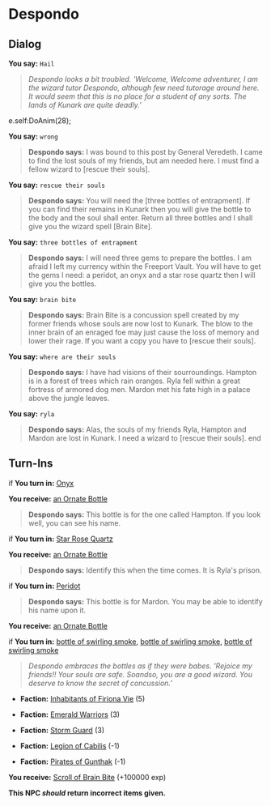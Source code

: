 # Despondo
## Dialog

**You say:** `Hail`



>*Despondo looks a bit troubled. 'Welcome, Welcome adventurer, I am the wizard tutor Despondo, although few need tutorage around here. It would seem that this is no place for a student of any sorts. The lands of Kunark are quite deadly.'*


e.self:DoAnim(28);

**You say:** `wrong`



>**Despondo says:** I was bound to this post by General Veredeth. I came to find the lost souls of my friends, but am needed here. I must find a fellow wizard to [rescue their souls].

**You say:** `rescue their souls`



>**Despondo says:** You will need the [three bottles of entrapment]. If you can find their remains in Kunark then you will give the bottle to the body and the soul shall enter. Return all three bottles and I shall give you the wizard spell [Brain Bite].

**You say:** `three bottles of entrapment`



>**Despondo says:** I will need three gems to prepare the bottles. I am afraid I left my currency within the Freeport Vault. You will have to get the gems I need: a peridot, an onyx and a star rose quartz then I will give you the bottles.

**You say:** `brain bite`



>**Despondo says:** Brain Bite is a concussion spell created by my former friends whose souls are now lost to Kunark. The blow to the inner brain of an enraged foe may just cause the loss of memory and lower their rage. If you want a copy you have to [rescue their souls].

**You say:** `where are their souls`



>**Despondo says:** I have had visions of their sourroundings. Hampton is in a forest of trees which rain oranges. Ryla fell within a great fortress of armored dog men. Mardon met his fate high in a palace above the jungle leaves.

**You say:** `ryla`



>**Despondo says:** Alas, the souls of my friends Ryla, Hampton and Mardon are lost in Kunark.  I need a wizard to [rescue their souls].
end

## Turn-Ins





if **You turn in:** [Onyx](/item/10027)


 **You receive:**  [an Ornate Bottle](/item/12962) 


>**Despondo says:** This bottle is for the one called Hampton. If you look well, you can see his name. 



if **You turn in:** [Star Rose Quartz](/item/10021)


 **You receive:**  [an Ornate Bottle](/item/12964) 


>**Despondo says:** Identify this when the time comes. It is Ryla's prison.



if **You turn in:** [Peridot](/item/10028)


>**Despondo says:** This bottle is for Mardon. You may be able to identify his name upon it. 


 **You receive:**  [an Ornate Bottle](/item/12963) 



if **You turn in:** [bottle of swirling smoke](/item/12967), [bottle of swirling smoke](/item/12966), [bottle of swirling smoke](/item/12965)


>*Despondo embraces the bottles as if they were babes. 'Rejoice my friends!! Your souls are safe. Soandso, you are a good wizard. You deserve to know the secret of concussion.'*


* __Faction:__ [Inhabitants of Firiona Vie](/faction/248) (5)


* __Faction:__ [Emerald Warriors](/faction/326) (3)


* __Faction:__ [Storm Guard](/faction/312) (3)


* __Faction:__ [Legion of Cabilis](/faction/441) (-1)


* __Faction:__ [Pirates of Gunthak](/faction/313) (-1)


 **You receive:**  [Scroll of Brain Bite](/item/12968) (+100000 exp)

**This NPC *should* return incorrect items given.**





